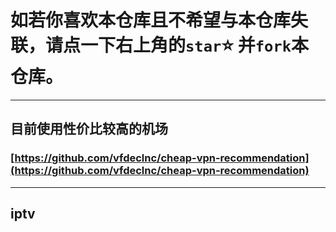# 如若你喜欢本仓库且不希望与本仓库失联，请点一下右上角的`star`⭐ 并`fork`本仓库。
---
 
## 目前使用性价比较高的机场  
### [https://github.com/vfdeclnc/cheap-vpn-recommendation](https://github.com/vfdeclnc/cheap-vpn-recommendation)
---

## iptv
